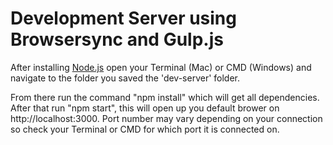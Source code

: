 # Development Server using Browsersync and Gulp.js

After installing [Node.js](https://nodejs.org/en/) open your Terminal (Mac) or CMD (Windows) and navigate to the folder
you saved the 'dev-server' folder.

From there run the command "npm install" which will get all dependencies. After that run "npm start", this will open up
you default brower on http://localhost:3000. Port number may vary depending on your connection so check your Terminal or CMD
for which port it is connected on.